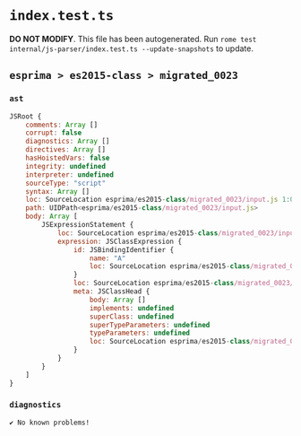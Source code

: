 # `index.test.ts`

**DO NOT MODIFY**. This file has been autogenerated. Run `rome test internal/js-parser/index.test.ts --update-snapshots` to update.

## `esprima > es2015-class > migrated_0023`

### `ast`

```javascript
JSRoot {
	comments: Array []
	corrupt: false
	diagnostics: Array []
	directives: Array []
	hasHoistedVars: false
	integrity: undefined
	interpreter: undefined
	sourceType: "script"
	syntax: Array []
	loc: SourceLocation esprima/es2015-class/migrated_0023/input.js 1:0-2:0
	path: UIDPath<esprima/es2015-class/migrated_0023/input.js>
	body: Array [
		JSExpressionStatement {
			loc: SourceLocation esprima/es2015-class/migrated_0023/input.js 1:0-1:12
			expression: JSClassExpression {
				id: JSBindingIdentifier {
					name: "A"
					loc: SourceLocation esprima/es2015-class/migrated_0023/input.js 1:7-1:8 (A)
				}
				loc: SourceLocation esprima/es2015-class/migrated_0023/input.js 1:1-1:11
				meta: JSClassHead {
					body: Array []
					implements: undefined
					superClass: undefined
					superTypeParameters: undefined
					typeParameters: undefined
					loc: SourceLocation esprima/es2015-class/migrated_0023/input.js 1:1-1:11
				}
			}
		}
	]
}
```

### `diagnostics`

```
✔ No known problems!

```
